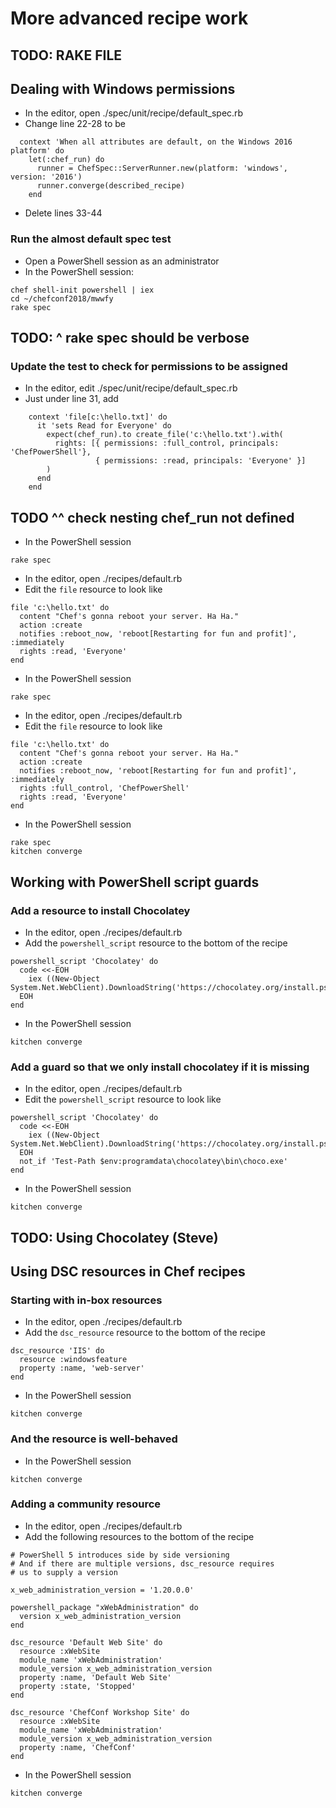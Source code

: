 # More advanced recipe work

## TODO: RAKE FILE

## Dealing with Windows permissions

* In the editor, open ./spec/unit/recipe/default_spec.rb
* Change line 22-28 to be

```
  context 'When all attributes are default, on the Windows 2016 platform' do
    let(:chef_run) do
      runner = ChefSpec::ServerRunner.new(platform: 'windows', version: '2016')
      runner.converge(described_recipe)
    end
```

* Delete lines 33-44

### Run the almost default spec test

* Open a PowerShell session as an administrator
* In the PowerShell session:

```
chef shell-init powershell | iex
cd ~/chefconf2018/mwwfy
rake spec
```

## TODO: ^ rake spec should be verbose

### Update the test to check for permissions to be assigned

* In the editor, edit ./spec/unit/recipe/default_spec.rb
* Just under line 31, add

```
    context 'file[c:\hello.txt]' do
      it 'sets Read for Everyone' do
        expect(chef_run).to create_file('c:\hello.txt').with(
          rights: [{ permissions: :full_control, principals: 'ChefPowerShell'},
                   { permissions: :read, principals: 'Everyone' }]
        )
      end
    end
```

## TODO ^^ check nesting chef_run not defined
* In the PowerShell session

```
rake spec
```

* In the editor, open ./recipes/default.rb
* Edit the `file` resource to look like

```
file 'c:\hello.txt' do
  content "Chef's gonna reboot your server. Ha Ha."
  action :create
  notifies :reboot_now, 'reboot[Restarting for fun and profit]', :immediately
  rights :read, 'Everyone'
end
```

* In the PowerShell session

```
rake spec
```

* In the editor, open ./recipes/default.rb
* Edit the `file` resource to look like

```
file 'c:\hello.txt' do
  content "Chef's gonna reboot your server. Ha Ha."
  action :create
  notifies :reboot_now, 'reboot[Restarting for fun and profit]', :immediately
  rights :full_control, 'ChefPowerShell'
  rights :read, 'Everyone'
end
```

* In the PowerShell session

```
rake spec
kitchen converge
```

## Working with PowerShell script guards

### Add a resource to install Chocolatey

* In the editor, open ./recipes/default.rb
* Add the `powershell_script` resource to the bottom of the recipe

```
powershell_script 'Chocolatey' do
  code <<-EOH
    iex ((New-Object System.Net.WebClient).DownloadString('https://chocolatey.org/install.ps1'))
  EOH
end
```

* In the PowerShell session

```
kitchen converge
```

### Add a guard so that we only install chocolatey if it is missing

* In the editor, open ./recipes/default.rb
* Edit the `powershell_script` resource to look like

```
powershell_script 'Chocolatey' do
  code <<-EOH
    iex ((New-Object System.Net.WebClient).DownloadString('https://chocolatey.org/install.ps1'))
  EOH
  not_if 'Test-Path $env:programdata\chocolatey\bin\choco.exe'
end
```

* In the PowerShell session

```
kitchen converge
```

## TODO: Using Chocolatey (Steve)

## Using DSC resources in Chef recipes

### Starting with in-box resources

* In the editor, open ./recipes/default.rb
* Add the `dsc_resource` resource to the bottom of the recipe

```
dsc_resource 'IIS' do
  resource :windowsfeature
  property :name, 'web-server'
end
```

* In the PowerShell session

```
kitchen converge
```

### And the resource is well-behaved

* In the PowerShell session

```
kitchen converge
```

### Adding a community resource

* In the editor, open ./recipes/default.rb
* Add the following resources to the bottom of the recipe

```
# PowerShell 5 introduces side by side versioning
# And if there are multiple versions, dsc_resource requires
# us to supply a version

x_web_administration_version = '1.20.0.0'

powershell_package "xWebAdministration" do
  version x_web_administration_version
end

dsc_resource 'Default Web Site' do
  resource :xWebSite
  module_name 'xWebAdministration'
  module_version x_web_administration_version
  property :name, 'Default Web Site'
  property :state, 'Stopped'
end

dsc_resource 'ChefConf Workshop Site' do
  resource :xWebSite
  module_name 'xWebAdministration'
  module_version x_web_administration_version
  property :name, 'ChefConf'
end
```

* In the PowerShell session

```
kitchen converge
```
